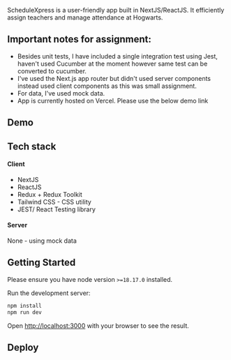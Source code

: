 ScheduleXpress is a user-friendly app built in NextJS/ReactJS. It efficiently assign teachers and manage attendance at Hogwarts.

## Important notes for assignment: 
- Besides unit tests, I have included a single integration test using Jest, haven't used Cucumber at the moment however same test can be converted to cucumber.
- I've used the Next.js app router but didn't used server components instead used client components as this was small assignment.
- For data, I've used mock data.
- App is currently hosted on Vercel. Please use the below demo link

## Demo 



## Tech stack 
#### Client
- NextJS 
- ReactJS 
- Redux + Redux Toolkit
- Tailwind CSS  - CSS utility
- JEST/ React Testing library
#### Server 
None - using mock data 

## Getting Started
Please ensure you have node version `>=18.17.0` installed. 

Run the development server:
```bash
npm install
npm run dev
```
Open [http://localhost:3000](http://localhost:3000) with your browser to see the result.


## Deploy

